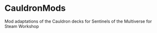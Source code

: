 # CauldronMods
Mod adaptations of the Cauldron decks for Sentinels of the Multiverse for Steam Workshop
